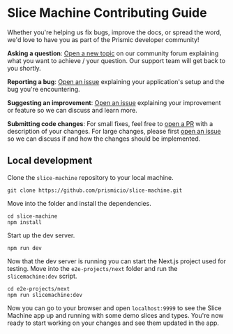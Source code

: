 # Slice Machine Contributing Guide

Whether you're helping us fix bugs, improve the docs, or spread the word, we'd love to have you as part of the Prismic developer community!

**Asking a question**: [Open a new topic][forum-question] on our community forum explaining what you want to achieve / your question. Our support team will get back to you shortly.

**Reporting a bug**: [Open an issue][repo-bug-report] explaining your application's setup and the bug you're encountering.

**Suggesting an improvement**: [Open an issue][repo-feature-request] explaining your improvement or feature so we can discuss and learn more.

**Submitting code changes**: For small fixes, feel free to [open a PR][repo-pull-requests] with a description of your changes. For large changes, please first [open an issue][repo-feature-request] so we can discuss if and how the changes should be implemented.

## Local development

Clone the `slice-machine` repository to your local machine.

```
git clone https://github.com/prismicio/slice-machine.git
```

Move into the folder and install the dependencies.

```
cd slice-machine
npm install
```

Start up the dev server.

```
npm run dev
```

Now that the dev server is running you can start the Next.js project used for testing. Move into the `e2e-projects/next` folder and run the `slicemachine:dev` script.

```
cd e2e-projects/next
npm run slicemachine:dev
```

Now you can go to your browser and open `localhost:9999` to see the Slice Machine app up and running with some demo slices and types.
You're now ready to start working on your changes and see them updated in the app.

<!-- Links -->

[forum-question]: https://community.prismic.io
[repo-bug-report]: https://github.com/prismicio/slice-machine/issues/new?assignees=&labels=bug&template=bug_report.md&title=
[repo-feature-request]: https://github.com/prismicio/slice-machine/issues/new?assignees=&labels=enhancement&template=feature_request.md&title=
[repo-pull-requests]: https://github.com/prismicio/slice-machine/pulls
